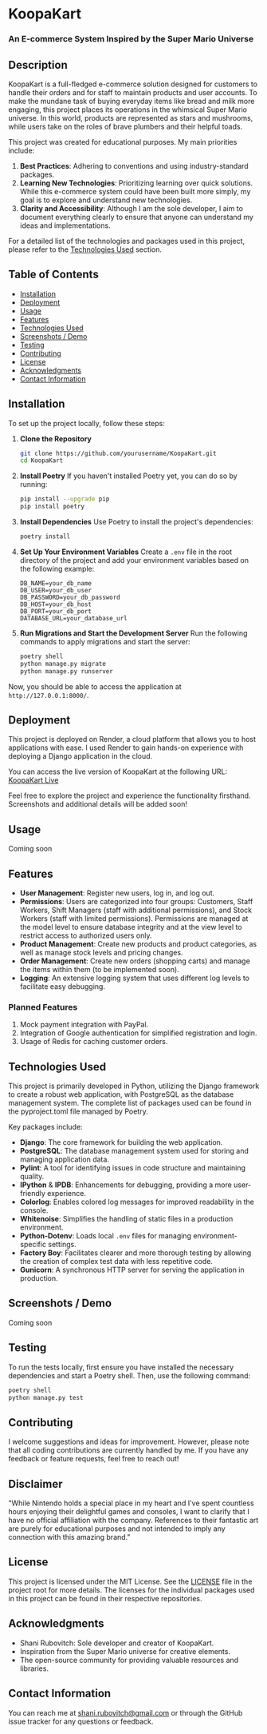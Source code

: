 # KoopaKart
### An E-commerce System Inspired by the Super Mario Universe

## Description
KoopaKart is a full-fledged e-commerce solution designed for customers to handle their orders and for staff to maintain products and user accounts. To make the mundane task of buying everyday items like bread and milk more engaging, this project places its operations in the whimsical Super Mario universe. In this world, products are represented as stars and mushrooms, while users take on the roles of brave plumbers and their helpful toads.

This project was created for educational purposes. My main priorities include:
1. **Best Practices**: Adhering to conventions and using industry-standard packages.
2. **Learning New Technologies**: Prioritizing learning over quick solutions. While this e-commerce system could have been built more simply, my goal is to explore and understand new technologies.
3. **Clarity and Accessibility**: Although I am the sole developer, I aim to document everything clearly to ensure that anyone can understand my ideas and implementations.

For a detailed list of the technologies and packages used in this project, please refer to the [Technologies Used](#technologies-used) section.


## Table of Contents
- [Installation](#installation)
- [Deployment](#deployment)
- [Usage](#usage)
- [Features](#features)
- [Technologies Used](#technologies-used)
- [Screenshots / Demo](#screenshots--demo)
- [Testing](#testing)
- [Contributing](#contributing)
- [License](#license)
- [Acknowledgments](#acknowledgments)
- [Contact Information](#contact-information)

## Installation
To set up the project locally, follow these steps:

1. **Clone the Repository**
   ```bash
   git clone https://github.com/yourusername/KoopaKart.git
   cd KoopaKart
   ```

2. **Install Poetry**
   If you haven't installed Poetry yet, you can do so by running:
   ```bash
   pip install --upgrade pip
   pip install poetry
   ```

3. **Install Dependencies**
   Use Poetry to install the project's dependencies:
   ```bash
   poetry install
   ```

4. **Set Up Your Environment Variables**
   Create a `.env` file in the root directory of the project and add your environment variables based on the following example:
   ```
   DB_NAME=your_db_name
   DB_USER=your_db_user
   DB_PASSWORD=your_db_password
   DB_HOST=your_db_host
   DB_PORT=your_db_port
   DATABASE_URL=your_database_url
   ```

5. **Run Migrations and Start the Development Server**
   Run the following commands to apply migrations and start the server:
   ```bash
   poetry shell
   python manage.py migrate
   python manage.py runserver
   ```

Now, you should be able to access the application at `http://127.0.0.1:8000/`.

## Deployment

This project is deployed on Render, a cloud platform that allows you to host applications with ease. I used Render to gain hands-on experience with deploying a Django application in the cloud.

You can access the live version of KoopaKart at the following URL:
[KoopaKart Live](https://koopakart.onrender.com)

Feel free to explore the project and experience the functionality firsthand. Screenshots and additional details will be added soon!

## Usage
Coming soon

## Features

- **User Management**: Register new users, log in, and log out.
- **Permissions**: Users are categorized into four groups: Customers, Staff Workers, Shift Managers (staff with additional permissions), and Stock Workers (staff with limited permissions). Permissions are managed at the model level to ensure database integrity and at the view level to restrict access to authorized users only.
- **Product Management**: Create new products and product categories, as well as manage stock levels and pricing changes.
- **Order Management**: Create new orders (shopping carts) and manage the items within them (to be implemented soon).
- **Logging**: An extensive logging system that uses different log levels to facilitate easy debugging.

### Planned Features
1. Mock payment integration with PayPal.
2. Integration of Google authentication for simplified registration and login.
3. Usage of Redis for caching customer orders.

## Technologies Used

This project is primarily developed in Python, utilizing the Django framework to create a robust web application, with PostgreSQL as the database management system. The complete list of packages used can be found in the pyproject.toml file managed by Poetry.

Key packages include:

- **Django**: The core framework for building the web application.
- **PostgreSQL**: The database management system used for storing and managing application data.
- **Pylint**: A tool for identifying issues in code structure and maintaining quality.
- **IPython** & **IPDB**: Enhancements for debugging, providing a more user-friendly experience.
- **Colorlog**: Enables colored log messages for improved readability in the console.
- **Whitenoise**: Simplifies the handling of static files in a production environment.
- **Python-Dotenv**: Loads local `.env` files for managing environment-specific settings.
- **Factory Boy**: Facilitates clearer and more thorough testing by allowing the creation of complex test data with less repetitive code.
- **Gunicorn**: A synchronous HTTP server for serving the application in production.


## Screenshots / Demo
Coming soon

## Testing
To run the tests locally, first ensure you have installed the necessary dependencies and start a Poetry shell. Then, use the following command:

   ```bash
   poetry shell
   python manage.py test
   ```

## Contributing
I welcome suggestions and ideas for improvement. However, please note that all coding contributions are currently handled by me. If you have any feedback or feature requests, feel free to reach out!

## Disclaimer
"While Nintendo holds a special place in my heart and I've spent countless hours enjoying their delightful games and consoles, I want to clarify that I have no official affiliation with the company. References to their fantastic art are purely for educational purposes and not intended to imply any connection with this amazing brand."

## License
This project is licensed under the MIT License. See the [LICENSE](LICENSE) file in the project root for more details. The licenses for the individual packages used in this project can be found in their respective repositories.

## Acknowledgments
- Shani Rubovitch: Sole developer and creator of KoopaKart.
- Inspiration from the Super Mario universe for creative elements.
- The open-source community for providing valuable resources and libraries.

## Contact Information
You can reach me at [shani.rubovitch@gmail.com](mailto:shani.rubovitch@gmail.com) or through the GitHub issue tracker for any questions or feedback.